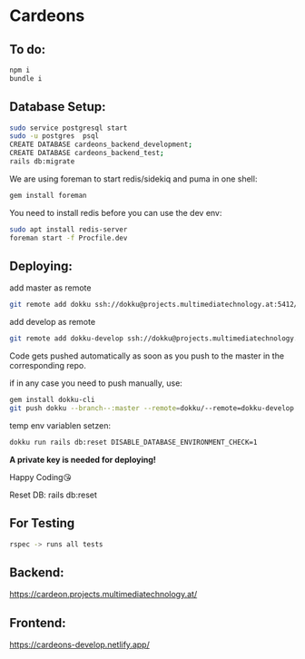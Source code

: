 # Cardeons

## To do:
```sh
npm i
bundle i
```

## Database Setup:
```sh
sudo service postgresql start
sudo -u postgres  psql
CREATE DATABASE cardeons_backend_development;
CREATE DATABASE cardeons_backend_test;
rails db:migrate
```
We are using foreman to start redis/sidekiq and puma in one shell:
```sh
gem install foreman
```

You need to install redis before you can use the dev env:

```sh
sudo apt install redis-server 
foreman start -f Procfile.dev
```

## Deploying:

add master as remote
```sh
git remote add dokku ssh://dokku@projects.multimediatechnology.at:5412/cardeon
```

add develop as remote
```sh
git remote add dokku-develop ssh://dokku@projects.multimediatechnology.at:5412/cardeon-develop
```

Code gets pushed automatically as soon as you push to the master in the corresponding repo.

if in any case you need to push manually, use:

```sh
gem install dokku-cli
git push dokku --branch--:master --remote=dokku/--remote=dokku-develop
```

temp env variablen setzen:
```sh
dokku run rails db:reset DISABLE_DATABASE_ENVIRONMENT_CHECK=1
```

**A private key is needed for deploying!**


Happy Coding😘

Reset DB: rails db:reset


## For Testing
```sh 
rspec -> runs all tests
```

## Backend: 

https://cardeon.projects.multimediatechnology.at/

## Frontend: 

https://cardeons-develop.netlify.app/